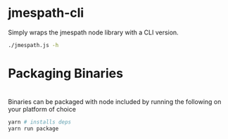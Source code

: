 # jmespath-cli

Simply wraps the jmespath node library with a CLI version.

```bash
./jmespath.js -h
```

# Packaging Binaries
#
Binaries can be packaged with node included by running the following on
your platform of choice

```bash
yarn # installs deps
yarn run package
```
